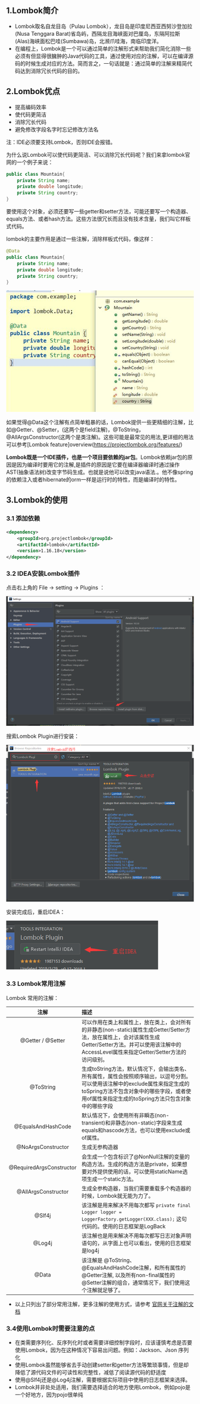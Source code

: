 <!--title: Lombok 快速入门
description: Lombok是一个可以通过简单的注解形式来帮助我们简化消除一些必须有但显得很臃肿的Java代码的工具，通过使用对应的注解，可以在编译源码的时候生成对应的方法。简而言之，一句话就是：通过简单的注解来精简代码达到消除冗长代码的目的。
=top234=-->



## 1.Lombok简介

- Lombok取名自龙目岛（Pulau Lombok），龙目岛是印度尼西亚西努沙登加拉(Nusa Tenggara Barat)省岛屿，西隔龙目海峡面对巴厘岛，东隔阿拉斯(Alas)海峡面松巴哇(Sumbawa)岛，北濒爪哇海，南临印度洋。
- 在编程上，Lombok是一个可以通过简单的注解形式来帮助我们简化消除一些必须有但显得很臃肿的Java代码的工具，通过使用对应的注解，可以在编译源码的时候生成对应的方法。简而言之，一句话就是：通过简单的注解来精简代码达到消除冗长代码的目的。

## 2.Lombok优点

- 提高编码效率
- 使代码更简洁
- 消除冗长代码
- 避免修改字段名字时忘记修改方法名

注：IDE必须要支持Lombok，否则IDE会报错。

为什么说Lombok可以使代码更简洁、可以消除冗长代码呢？我们来拿lombok官网的一个例子来说：

```java
public class Mountain{
    private String name;
    private double longitude;
    private String country;
}
```

要使用这个对象，必须还要写一些getter和setter方法，可能还要写一个构造器、equals方法、或者hash方法。这些方法很冗长而且没有技术含量，我们叫它样板式代码。

lombok的主要作用是通过一些注解，消除样板式代码，像这样：

```java
@Data
public class Mountain{
    private String name;
    private double longitude;
    private String country;
}
```

![c47a85dd23792891fba2b6ca1a5fe939](pic/c47a85dd23792891fba2b6ca1a5fe939.png)

如果觉得@Data这个注解有点简单粗暴的话，Lombok提供一些更精细的注解，比如@Getter、@Setter，(这两个是field注解)，@ToString，@AllArgsConstructor(这两个是类注解)。这些可能是最常见的用法,更详细的用法可以参考[Lombok feature]overview(<https://projectlombok.org/features/>)

**Lombok既是一个IDE插件，也是一个项目要依赖的jar包**。Lombok依赖jar包的原因是因为编译时要用它的注解,是插件的原因是它要在编译器编译时通过操作AST(抽象语法树)改变字节码生成。也就是说他可以改变java语法.。他不像spring的依赖注入或者hibernate的orm一样是运行时的特性，而是编译时的特性。

## 3.Lombok的使用

### 3.1 添加依赖

```xml
<dependency>
    <groupId>org.projectlombok</groupId>
    <artifactId>lombok</artifactId>
    <version>1.16.18</version>
</dependency>
```

### 3.2 IDEA安装Lombok插件

点击右上角的 File -> setting -> Plugins ：

![b551f826da027c7c0ea2229669c6a014](pic/b551f826da027c7c0ea2229669c6a014.png)

搜索Lombok Plugin进行安装：

![356e896e2fd0f1daece4e1ad7bc0a86c](pic/356e896e2fd0f1daece4e1ad7bc0a86c.png)

安装完成后，重启IDEA：

![70f69cd3215618d6390ba87e7dbba85f](pic/70f69cd3215618d6390ba87e7dbba85f.png)

### 3.3 Lombok常用注解

Lombok 常用的注解：

|           注解           | 描述                                                         |
| :----------------------: | :----------------------------------------------------------- |
|    @Getter / @Setter     | 可以作用在类上和属性上，放在类上，会对所有的非静态(non-static)属性生成Getter/Setter方法，放在属性上，会对该属性生成Getter/Setter方法。并可以使用该注解中的AccessLevel属性来指定Getter/Setter方法的访问级别。 |
|        @ToString         | 生成toString方法，默认情况下，会输出类名、所有属性，属性会按照顺序输出，以逗号分割。可以使用该注解中的exclude属性来指定生成的toSpring方法不包含对象中的哪些字段，或者使用of属性来指定生成的toSpring方法只包含对象中的哪些字段 |
|    @EqualsAndHashCode    | 默认情况下，会使用所有非瞬态(non-transient)和非静态(non-static)字段来生成equals和hascode方法，也可以使用exclude或of属性。 |
|    @NoArgsConstructor    | 生成无参构造器                                               |
| @RequiredArgsConstructor | 会生成一个包含标识了@NonNull注解的变量的构造方法。生成的构造方法是private，如果想要对外提供使用的话，可以使用staticName选项生成一个static方法。 |
|   @AllArgsConstructor    | 生成全参构造器，当我们需要重载多个构造器的时候，Lombok就无能为力了。 |
|          @Slf4j          | 该注解是用来解决不用每次都写 `private final Logger logger = LoggerFactory.getLogger(XXX.class);` 这句代码的。使用的日志框架是LogBack |
|          @Log4j          | 该注解也是用来解决不用每次都写日志对象声明语句的，从字面上也可以看出，使用的日志框架是log4j |
|          @Data           | 该注解是 @ToString、@EqualsAndHashCode注解，和所有属性的@Getter注解, 以及所有non-final属性的@Setter注解的组合，通常情况下，我们使用这个注解就足够了。 |

- 以上只列出了部分常用注解，更多注解的使用方式，请参考 [官网关于注解的文档](https://projectlombok.org/features/index.html)

### 3.4使用Lombok时需要注意的点

- 在类需要序列化、反序列化时或者需要详细控制字段时，应该谨慎考虑是否要使用Lombok，因为在这种情况下容易出问题。例如：Jackson、Json 序列化
- 使用Lombok虽然能够省去手动创建setter和getter方法等繁琐事情，但是却降低了源代码文件的可读性和完整性，减低了阅读源代码的舒适度
- 使用@Slf4j还是@Log4j注解，需要根据实际项目中使用的日志框架来选择。
- Lombok并非处处适用，我们需要选择适合的地方使用Lombok，例如pojo是一个好地方，因为pojo很单纯 